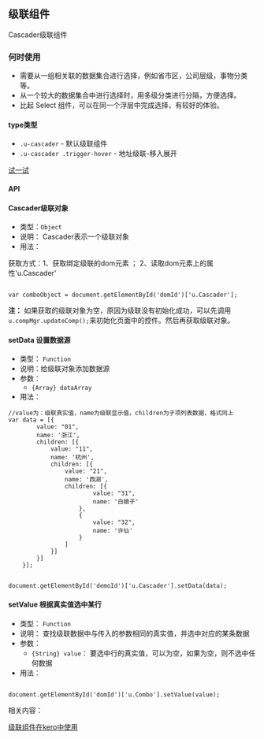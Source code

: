 ## 级联组件

Cascader级联组件

### 何时使用

- 需要从一组相关联的数据集合进行选择，例如省市区，公司层级，事物分类等。
- 从一个较大的数据集合中进行选择时，用多级分类进行分隔，方便选择。
- 比起 Select 组件，可以在同一个浮层中完成选择，有较好的体验。


#### type类型

* `.u-cascader` - 默认级联组件
* `.u-cascader .trigger-hover` - 地址级联-移入展开



[试一试](http://tinper.org/webide/#/demos/ui/cascader)

#### API

#### Cascader级联对象

* 类型：`Object`
* 说明： Cascader表示一个级联对象
* 用法：

获取方式：1、获取绑定级联的dom元素 ； 2、读取dom元素上的属性'u.Cascader'

```

var comboObject = document.getElementById('domId')['u.Cascader'];

```

**注：** 如果获取的级联对象为空，原因为级联没有初始化成功，可以先调用`u.compMgr.updateComp();`来初始化页面中的控件。然后再获取级联对象。
#### setData 设置数据源

* 类型： `Function`
* 说明：给级联对象添加数据源
* 参数：
	* `{Array} dataArray`
* 用法：

```
//value为：级联真实值，name为级联显示值，children为子项列表数据，格式同上
var data = [{
        value: "01",
        name: '浙江',
        children: [{
            value: "11",
            name: '杭州',
            children: [{
                value: "21",
                name: '西湖',
                children: [{
                        value: "31",
                        name: '白娘子'
                    },
                    {
                        value: "32",
                        name: '许仙'
                    }
                ]
            }]
        }]
    }];


document.getElementById('demoId')['u.Cascader'].setData(data);

```


#### setValue 根据真实值选中某行
* 类型： `Function`
* 说明： 查找级联数据中与传入的参数相同的真实值，并选中对应的某条数据
* 参数：
	* `{String} value`： 要选中行的真实值，可以为空，如果为空，则不选中任何数据
* 用法：

```

document.getElementById('domId')['u.Combo'].setValue(value);

```


相关内容：

[级联组件在kero中使用](http://docs.tinper.org/moy/kero/cascader.html)    
